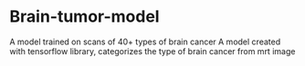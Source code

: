 # Brain-tumor-model
A model trained on scans of 40+ types of brain cancer
A model created with tensorflow library, categorizes the type of brain cancer from mrt image
